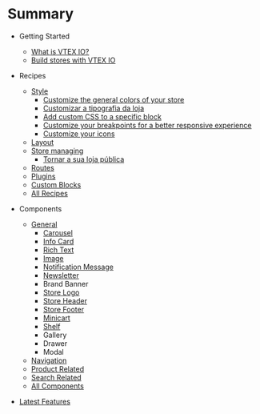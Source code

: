 # Summary

- Getting Started

  - [What is VTEX IO?](getting-started/what-is-vtex-io/1)
  - [Build stores with VTEX IO](getting-started/build-stores-with-vtex-io/1)

- Recipes

  - [Style](recipes/style)
    - [Customize the general colors of your store](recipes/style/customizeColors.md)
    - [Customizar a tipografia da loja](Recipes/style/CustomizarATipografiaDaLoja.md)
    - [Add custom CSS to a specific block](recipes/style/customCSS.md)
    - [Customize your breakpoints for a better responsive experience](recipes/style/customizeBreakpoints.md)
    - [Customize your icons](recipes/style/customizeIcons.md)
  - [Layout](recipes/layout)
  - [Store managing](recipes/store)
    - [Tornar a sua loja pública](Recipes/store/TornarASuaLojaPublica.md)
  - [Routes](recipes/routes)
  - [Plugins](recipes/plugins)
  - [Custom Blocks](recipes/custom-blocks)
  - [All Recipes](recipes/all)

- Components

  - [General](components/general)
    - [Carousel](components/general/vtex.store-components/Image.md)
    - [Info Card](components/general/vtex.store-components/InfoCard.md)
    - [Rich Text](components/general/vtex.rich-text)
    - [Image](components/general/vtex.store-components/Image.md)
    - [Notification Message](components/general/vtex.store-components/Notification.md)
    - [Newsletter](components/general/vtex.store-components/Newsletter)
    - Brand Banner
    - [Store Logo](components/general/vtex.store-components/Logo.md)
    - [Store Header](components/general/vtex.store-header)
    - [Store Footer](components/general/vtex.store-footer)
    - [Minicart](components/general/vtex.minicart)
    - [Shelf](components/general/vtex.shelf)
    - Gallery
    - Drawer
    - Modal
  - [Navigation](components/navigation)
  - [Product Related](components/product-related)
  - [Search Related](components/search-related)
  - [All Components](components/all)

<!-- - [Resources](resources) -->

- [Latest Features](https://github.com/vtex-apps/release-notes)
